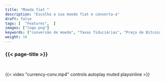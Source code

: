 ```yaml
---
title: "Moeda fiat "
description: "Escolha a sua moeda fiat e converta-a"
draft: false
tags: [  "Features",  ]
images: ["logo.png"]
keywords: ["conversão de moeda", "Taxas fiduciárias", "Preço de Bitcoin", "taxas de câmbio"]
weight: 16
---
```


### {{< page-title >}} 
<!-- {{< page-description >}}  -->

<br>


{{< video "currency-conv.mp4" controls  autoplay muted playsinline >}}
